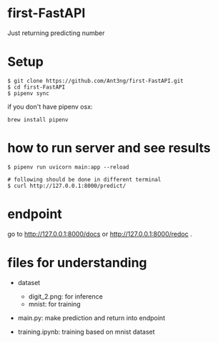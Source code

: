 # first-FastAPI
Just returning predicting number

# Setup
```
$ git clone https://github.com/Ant3ng/first-FastAPI.git
$ cd first-FastAPI
$ pipenv sync
```

if you don't have pipenv
osx:
```
brew install pipenv
```

# how to run server and see results
```
$ pipenv run uvicorn main:app --reload

# following should be done in different terminal
$ curl http://127.0.0.1:8000/predict/
```

# endpoint
go to http://127.0.0.1:8000/docs or http://127.0.0.1:8000/redoc .


# files for understanding
- dataset
    - digit_2.png: for inference
    - mnist: for training

- main.py: make prediction and return into endpoint
- training.ipynb: training based on mnist dataset
